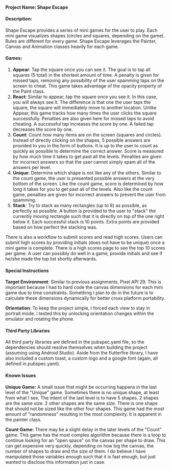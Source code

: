 #### Project Name: Shape Escape
#### Description:
Shape Escape provides a series of mini games for the user to play. Each mini game visualizes shapes (circles and squares, depending on the game). Rules are different for every game. Shape Escape leverages the Painter, Canvas and Animation classes heavily for each game.

#### Games:
1. **Appear**: Tap the square once you can see it. The goal is to tap all squares (5 total) in the shortest amount of time. A penalty is given for missed taps, removing any possibility of the user spamming taps on the screen to cheat. This game takes advantage of the opacity property of the Paint class.
2. **React**: Similar to appear, tap the square once you see it. In this case, you will always see it. The difference is that one the user taps the square, the square will immediately move to another location. Unlike Appear, this game tracks how many times the user clicks the square successfully. Penalties are also given here for missed taps to avoid cheating. A successful tap increases the score by one. A failed tap decreases the score by one.
3. **Count**: Count how many items are on the screen (squares and circles). Instead of directly clicking on the shapes, 5 possible answers are provided to you in the form of buttons. It is up to the user to count as quickly as possible to determine the correct answer. Score is measured by how much time it takes to get past all the levels. Penalties are given for incorrect answers so that the user cannot simply spam all of the answers per level.
4. **Unique**: Determine which shape is not like any of the others. Similar to the count game, the user is presented possible answers at the very bottom of the screen. Like the count game, score is determined by how long it takes for you to get past all of the levels. Also like the count game, penalties are given for incorrect answers to prevent the user from spamming.
5. **Stack**: Try to stack as many rectangles (up to 8) as possible, as perfectly as possible. A button is provided to the user to "stack" the currently moving rectangle such that it is directly on top of the one right below it. Each successful stack is 10 points. Extra points are provided based on how perfect the stacking was.

There is also a workflow to submit scores and read high scores. Users can submit high scores by providing initials (does not have to be unique) once a mini game is complete. There is a high scores page to see the top 10 scores per game. A user can possibly do well in a game, provide initials and see if he/she made the top list shortly afterwards.

#### Special Instructions
**Target Environment**: Similar to previous assignments, Pixel API 29. This is important because I had to hard code the canvas dimensions for each mini game due to time constraints. Something I plan to do in the future is to calculate these dimensions dynamically for better cross platform portability.

**Orientation**: To keep the project simple, I forced each view to stay in portrait mode. I tested this by unlocking orientation changes within the emulator and rotating the phone.

#### Third Party Libraries
All third party libraries are defined in the pubspec.yaml file, so the dependencies should resolve themselves when building the project (assuming using Android Studio). Aside from the flutterfire library, I have also included a custom toast, a custom logo and a google font (again, all defined in pubspec.yaml).

#### Known Issues
**Unique Game:** A small issue that might be occurring happens in the last level of the "Unique" game. Sometimes there is no unique shape, at least from what I see. The intent of the last level is to have 5 shapes. 2 shapes are the same size. 2 other shapes are the same size. There is one shape that should not be sized like the other four shapes. This game had the most amount of "randomness" resulting in the most complexity. It is apparent in the painter class.

**Count Game:** There may be a slight delay in the later levels of the "Count" game. This game has the most complex algorithm because there is a loop to continue looking for an "open space" on the canvas per shape to draw. This can get expensive very quickly, depending on how big the canvas, the number of shapes to draw and the size of them. I do believe I have manipulated those variables enough such that it is fast enough, but just wanted to disclose this information just in case. 
